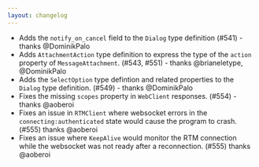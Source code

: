 ```yaml
---
layout: changelog
---
```


- Adds the `notify_on_cancel` field to the `Dialog` type definition (#541) - thanks @DominikPalo
- Adds `AttachmentAction` type definition to express the type of the `action` property of `MessageAttachment`. (#543, #551) - thanks @brianeletype, @DominikPalo
- Adds the `SelectOption` type defintion and related properties to the `Dialog` type definition. (#549) - thanks @DominikPalo
- Fixes the missing `scopes` property in `WebClient` responses. (#554) - thanks @aoberoi
- Fixes an issue in `RTMClient` where websocket errors in the `connecting:authenticated` state would cause the program
  to crash. (#555) thanks @aoberoi
- Fixes an issue where `KeepAlive` would monitor the RTM connection while the websocket was not ready after a
  reconnection. (#555) thanks @aoberoi
